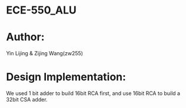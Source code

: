# ECE-550_ALU


Author:
=======
Yin Lijing & Zijing Wang(zw255)

Design Implementation:
=======
We used 1 bit adder to build 16bit RCA first, and use 16bit RCA to build a 32bit CSA adder. 
